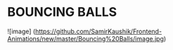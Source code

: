 # BOUNCING BALLS
![image] (https://github.com/SamirKaushik/Frontend-Animations/new/master/Bouncing%20Balls/image.jpg)
